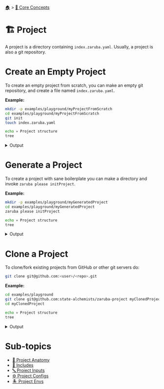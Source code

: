 <!--startTocHeader-->
[🏠](../../README.md) > [🧠 Core Concepts](../README.md)
# 🏗️ Project
<!--endTocHeader-->

A project is a directory containing `index.zaruba.yaml`. Usually, a project is also a git repository.

# Create an Empty Project

To create an empty project from scratch, you can make an empty git repository, and create a file named `index.zaruba.yaml`.

__Example:__

<!--startCode-->
```bash
mkdir -p examples/playground/myProjectFromScratch
cd examples/playground/myProjectFromScratch
git init
touch index.zaruba.yaml

echo 💀 Project structure
tree
```
 
<details>
<summary>Output</summary>
 
```````
Initialized empty Git repository in /home/gofrendi/zaruba/docs/examples/playground/myProjectFromScratch/.git/
💀 Project structure
.
└── index.zaruba.yaml

0 directories, 1 file
```````
</details>
<!--endCode-->

# Generate a Project

To create a project with sane boilerplate you can make a directory and invoke `zaruba please initProject`.

__Example:__

<!--startCode-->
```bash
mkdir -p examples/playground/myGeneratedProject
cd examples/playground/myGeneratedProject
zaruba please initProject

echo 💀 Project structure
tree
```
 
<details>
<summary>Output</summary>
 
```````
💀 🔎 Job Starting...
         Elapsed Time: 1.211µs
         Current Time: 17:17:56
💀 🏁 Run 🚧 'initProject' command on /home/gofrendi/zaruba/docs/examples/playground/myGeneratedProject
💀    🚀 initProject          🚧 17:17:56.598 Initialized empty Git repository in /home/gofrendi/zaruba/docs/examples/playground/myGeneratedProject/.git/
💀    🚀 initProject          🚧 17:17:56.603 🎉🎉🎉
💀    🚀 initProject          🚧 17:17:56.603 Project created
💀 🎉 Successfully running 🚧 'initProject' command
💀 🔎 Job Running...
         Elapsed Time: 111.434077ms
         Current Time: 17:17:56
💀 🎉 🎉🎉🎉🎉🎉🎉🎉🎉🎉🎉🎉
💀 🎉 Job Complete!!! 🎉🎉🎉
💀 🔥 Terminating
💀 🔎 Job Ended...
         Elapsed Time: 312.907653ms
         Current Time: 17:17:56
zaruba please initProject  
💀 Project structure
.
├── default.values.yaml
└── index.zaruba.yaml

0 directories, 2 files
```````
</details>
<!--endCode-->

# Clone a Project

To clone/fork existing projects from GitHub or other git servers do:

```bash
git clone git@github.com:<user>/<repo>.git
```

__Example:__

<!--startCode-->
```bash
cd examples/playground
git clone git@github.com:state-alchemists/zaruba-project myClonedProject
cd myClonedProject

echo 💀 Project structure
tree
```
 
<details>
<summary>Output</summary>
 
```````
Cloning into 'myClonedProject'...
💀 Project structure
.
├── default.values.yaml
└── index.zaruba.yaml

0 directories, 2 files
```````
</details>
<!--endCode-->

<!--startTocSubTopic-->
# Sub-topics
* [🧬 Project Anatomy](project-anatomy.md)
* [🧳 Includes](includes.md)
* [🔤 Project Inputs](project-inputs.md)
* [⚙️ Project Configs](project-configs.md)
* [🏝️ Project Envs](project-envs.md)
<!--endTocSubTopic-->